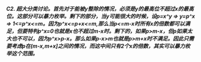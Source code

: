 ***C2. 超大分类讨论。首先对于能被y整除的情况，必须是y的最高位不超过x的最高位。这部分可以暴力枚举。剩下的部分，当y可能很大的时候，设p=x^y => y=p^x => 1<=p^x<=m。因为p^x<=p+x<=m,那么当p<=m-x时所有x的倍数都可以满足，但要特判p^x=0也就是x也不超过m-x时。剩下的，如果p>m-x，但p如果太大也不可以，因为p^x>p-x。那么如果p-x>m也就是p>m+x时不满足。因此只需要考虑p在(m-x,m+x]之间的情况，而这中间只有2个x的倍数，其实可以暴力枚举这个范围。***
